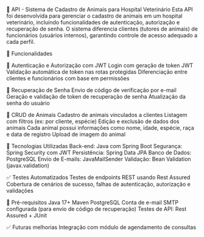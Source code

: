 🐾 API - Sistema de Cadastro de Animais para Hospital Veterinário
Esta API foi desenvolvida para gerenciar o cadastro de animais em um hospital veterinário, incluindo funcionalidades de autenticação, 
autorização e recuperação de senha. O sistema diferencia clientes (tutores de animais) de funcionários (usuários internos), garantindo controle de acesso adequado a cada perfil.

🚀 Funcionalidades

🔐 Autenticação e Autorização com JWT
Login com geração de token JWT
Validação automática de token nas rotas protegidas
Diferenciação entre clientes e funcionários com base em permissões

🔁 Recuperação de Senha
Envio de código de verificação por e-mail
Geração e validação de token de recuperação de senha
Atualização da senha do usuário

🐶 CRUD de Animais
Cadastro de animais vinculados a clientes
Listagem com filtros (ex: por cliente, espécie)
Edição e exclusão de dados dos animais
Cada animal possui informações como nome, idade, espécie, raça e data de registro
Upload de imagem do animal

🧰 Tecnologias Utilizadas
Back-end: Java com Spring Boot
Segurança: Spring Security com JWT
Persistência: Spring Data JPA
Banco de Dados: PostgreSQL
Envio de E-mails: JavaMailSender
Validação: Bean Validation (javax.validation)

✅ Testes Automatizados
Testes de endpoints REST usando Rest Assured
Cobertura de cenários de sucesso, falhas de autenticação, autorização e validações

📌 Pré-requisitos
Java 17+
Maven
PostgreSQL
Conta de e-mail SMTP configurada (para envio de código de recuperação)
Testes de API: Rest Assured + JUnit

✅ Futuras melhorias
Integração com módulo de agendamento de consultas
